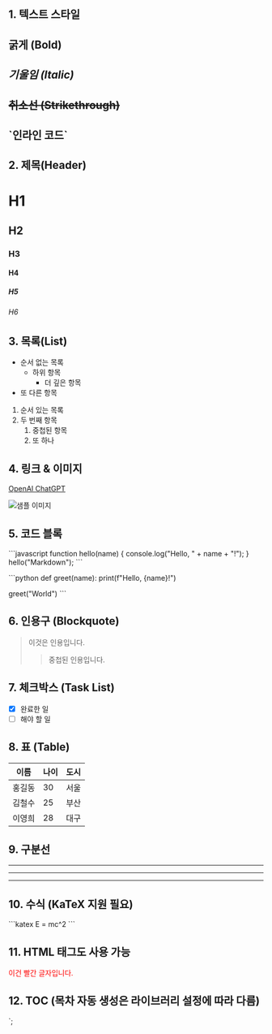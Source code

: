 ## 1. 텍스트 스타일

**굵게 (Bold)**
---

*기울임 (Italic)*
---

~~취소선 (Strikethrough)~~
---

\`인라인 코드\`
---

## 2. 제목(Header)

# H1

## H2

### H3

#### H4

##### H5

###### H6

## 3. 목록(List)

- 순서 없는 목록
  - 하위 항목
    - 더 깊은 항목
- 또 다른 항목

1. 순서 있는 목록
2. 두 번째 항목
   1. 중첩된 항목
   2. 또 하나

## 4. 링크 & 이미지

[OpenAI ChatGPT](https://chat.openai.com)

![샘플 이미지](https://placekitten.com/300/200)

## 5. 코드 블록

\`\`\`javascript
function hello(name) {
  console.log("Hello, " + name + "!");
}
hello("Markdown");
\`\`\`

\`\`\`python
def greet(name):
    print(f"Hello, {name}!")

greet("World")
\`\`\`

## 6. 인용구 (Blockquote)
>
> 이것은 인용입니다.
>> 중첩된 인용입니다.

## 7. 체크박스 (Task List)

- [x] 완료한 일
- [ ] 해야 할 일

## 8. 표 (Table)

| 이름 | 나이 | 도시 |
|------|------|------|
| 홍길동 | 30 | 서울 |
| 김철수 | 25 | 부산 |
| 이영희 | 28 | 대구 |

## 9. 구분선

---
___
***

## 10. 수식 (KaTeX 지원 필요)

\`\`\`katex
E = mc^2
\`\`\`

## 11. HTML 태그도 사용 가능

<span style="color: red;">이건 빨간 글자입니다.</span>

## 12. TOC (목차 자동 생성은 라이브러리 설정에 따라 다름)

`;
